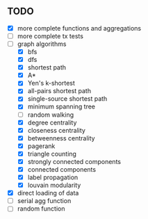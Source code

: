 ## TODO

* [x] more complete functions and aggregations
* [ ] more complete tx tests
* [ ] graph algorithms
  * [x] bfs
  * [x] dfs
  * [x] shortest path
  * [x] A*
  * [x] Yen's k-shortest
  * [x] all-pairs shortest path
  * [x] single-source shortest path
  * [x] minimum spanning tree
  * [ ] random walking
  * [x] degree centrality
  * [x] closeness centrality
  * [x] betweenness centrality
  * [x] pagerank
  * [x] triangle counting
  * [x] strongly connected components
  * [x] connected components
  * [x] label propagation
  * [x] louvain modularity
* [x] direct loading of data
* [ ] serial agg function
* [ ] random function